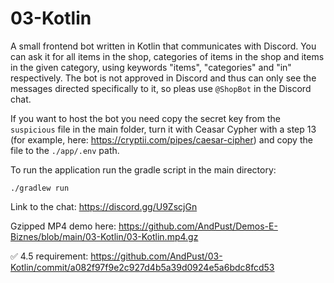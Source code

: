 # 03-Kotlin
A small frontend bot written in Kotlin that communicates with Discord. You can ask it for all items in the shop, categories of items in the shop and items in the given category, using keywords "items", "categories" and "in" respectively. The bot is not approved in Discord and thus can only see the messages directed specifically to it, so pleas use `@ShopBot` in the Discord chat.

If you want to host the bot you need copy the secret key from the `suspicious` file in the main folder, turn it with Ceasar Cypher with a step 13 (for example, here: https://cryptii.com/pipes/caesar-cipher) and copy the file to the `./app/.env` path.

To run the application run the gradle script in the main directory:

`./gradlew run`

Link to the chat: https://discord.gg/U9ZscjGn

Gzipped MP4 demo here: https://github.com/AndPust/Demos-E-Biznes/blob/main/03-Kotlin/03-Kotlin.mp4.gz

✅ 4.5 requirement: https://github.com/AndPust/03-Kotlin/commit/a082f97f9e2c927d4b5a39d0924e5a6bdc8fcd53
